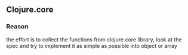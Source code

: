 ## Clojure.core

### Reason

the effort  is to collect the functions from clojure.core library, look at the spec and try to implement it as simple as possible into object or array

